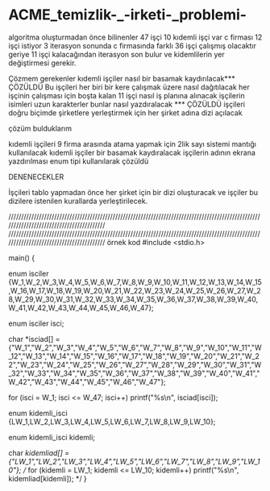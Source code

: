 # ACME_temizlik-_-irketi-_problemi-
algoritma oluşturmadan önce bilinenler
47 işçi
10 kıdemli işçi var
c firması 12 işçi istiyor 3 iterasyon sonunda c firmasında farklı 36 işçi çalışmış olacaktır
geriye 11 işçi kalacağından iterasyon son bulur ve kidemlilerin yer değiştirmesi gerekir.

Çözmem gerekenler 
kıdemli işçiler nasıl bir basamak kaydırılacak*** ÇÖZÜLDÜ
Bu işçileri her biri bir kere çalışmak üzere nasıl dağıtılacak
her işçinin çalışması için boşta kalan 11 işçi nasıl iş planına alınacak
işçilerin isimleri uzun karakterler bunlar nasıl yazdıralacak *** ÇÖZÜLDÜ
işçileri doğru biçimde şirketlere yerleştirmek için her şirket adına dizi açılacak




çözüm bulduklarım

kıdemli işçileri 9 firma arasında atama yapmak için 2lik sayı sistemi mantığı kullanılacak kıdemli işçiler bir basamak kaydıralacak
işçilerin adının ekrana yazdırılması enum tipi kullanılarak çözüldü


DENENECEKLER

İşçileri tablo yapmadan önce her şirket için bir dizi oluşturacak ve işçiler bu dizilere istenilen kurallarda yerleştirilecek.




/////////////////////////////////////////////////////////////////////////////////////////////////////////////////////////////////////////
/////////////////////////////////////////////////////////////////////////////////////////////////////////////////////////////////////////
örnek kod
#include <stdio.h>

main() {
	
enum isciler {W_1,W_2,W_3,W_4,W_5,W_6,W_7,W_8,W_9,W_10,W_11,W_12,W_13,W_14,W_15,W_16,W_17,W_18,W_19,W_20,W_21,W_22,W_23,W_24,W_25,W_26,W_27,W_28,W_29,W_30,W_31,W_32,W_33,W_34,W_35,W_36,W_37,W_38,W_39,W_40,W_41,W_42,W_43,W_44,W_45,W_46,W_47};

enum isciler isci;

char *isciad[] = {"W_1","W_2","W_3","W_4","W_5","W_6","W_7","W_8","W_9","W_10","W_11","W_12","W_13","W_14","W_15","W_16","W_17","W_18","W_19","W_20","W_21","W_22","W_23","W_24","W_25","W_26","W_27","W_28","W_29","W_30","W_31","W_32","W_33","W_34","W_35","W_36","W_37","W_38","W_39","W_40","W_41","W_42","W_43","W_44","W_45","W_46","W_47"};

for (isci = W_1; isci <= W_47; isci++)
   printf("%s\n", isciad[isci]);



enum kidemli_isci {LW_1,LW_2,LW_3,LW_4,LW_5,LW_6,LW_7,LW_8,LW_9,LW_10};

enum kidemli_isci kidemli;

char *kidemliad[] = {"LW_1","LW_2","LW_3","LW_4","LW_5","LW_6","LW_7","LW_8","LW_9","LW_10"};
/*
for (kidemli = LW_1; kidemli <= LW_10; kidemli++)
   printf("%s\n", kidemliad[kidemli]);
*/
}
